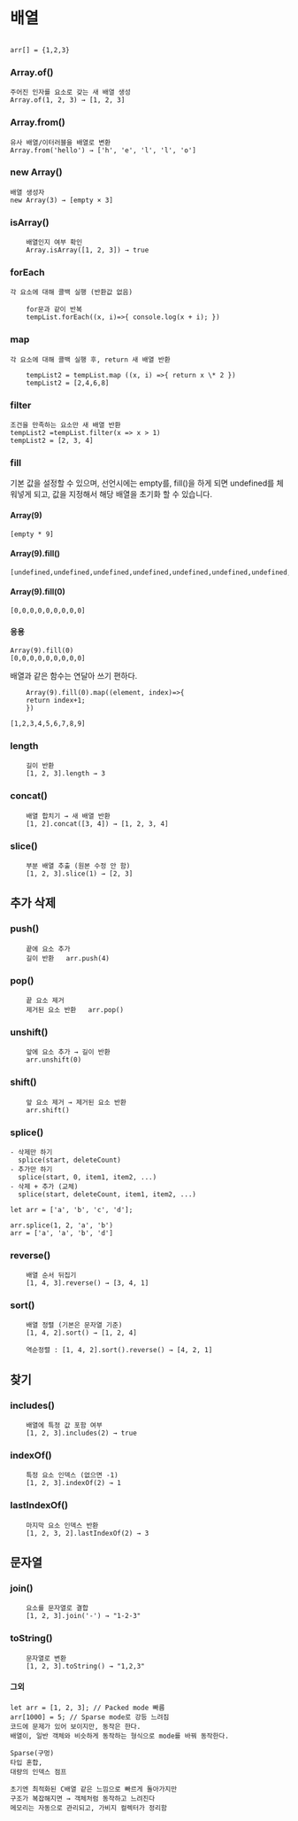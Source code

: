 # 배열

```

arr[] = {1,2,3}

```

### Array.of()

    주어진 인자를 요소로 갖는 새 배열 생성
    Array.of(1, 2, 3) → [1, 2, 3]

### Array.from()

    유사 배열/이터러블을 배열로 변환
    Array.from('hello') → ['h', 'e', 'l', 'l', 'o']

### new Array()

    배열 생성자
    new Array(3) → [empty × 3]

### isArray()

```
    배열인지 여부 확인
    Array.isArray([1, 2, 3]) → true
```

### forEach

    각 요소에 대해 콜백 실행 (반환값 없음)

```
    for문과 같이 반복
    tempList.forEach((x, i)=>{ console.log(x + i); })
```

### map

    각 요소에 대해 콜백 실행 후, return 새 배열 반환

```
    tempList2 = tempList.map ((x, i) =>{ return x \* 2 })
    tempList2 = [2,4,6,8]
```

### filter

    조건을 만족하는 요소만 새 배열 반환
    tempList2 =tempList.filter(x => x > 1)
    tempList2 = [2, 3, 4]

### fill

기본 값을 설정할 수 있으며, 선언시에는 empty를, fill()을 하게 되면 undefined를 체워넣게 되고, 값을 지정해서 해당 배열을 초기화 할 수 있습니다.

#### Array(9)

```
[empty * 9]
```

#### Array(9).fill()

```
[undefined,undefined,undefined,undefined,undefined,undefined,undefined,undefined,undefined]
```

#### Array(9).fill(0)

```
[0,0,0,0,0,0,0,0,0]
```

#### 응용

```
Array(9).fill(0)
[0,0,0,0,0,0,0,0,0]
```

배열과 같은 함수는 연달아 쓰기 편하다.

```
    Array(9).fill(0).map((element, index)=>{
    return index+1;
    })

[1,2,3,4,5,6,7,8,9]
```

### length

```
    길이 반환
    [1, 2, 3].length → 3
```

### concat()

```
    배열 합치기 → 새 배열 반환
    [1, 2].concat([3, 4]) → [1, 2, 3, 4]
```

### slice()

```
    부분 배열 추출 (원본 수정 안 함)
    [1, 2, 3].slice(1) → [2, 3]
```

## 추가 삭제

### push()

```
    끝에 요소 추가
    길이 반환	arr.push(4)
```

### pop()

```
    끝 요소 제거
    제거된 요소 반환	arr.pop()
```

### unshift()

```
    앞에 요소 추가 → 길이 반환
    arr.unshift(0)
```

### shift()

```
    앞 요소 제거 → 제거된 요소 반환
    arr.shift()
```

### splice()

```
- 삭제만 하기
  splice(start, deleteCount)
- 추가만 하기
  splice(start, 0, item1, item2, ...)
- 삭제 + 추가 (교체)
  splice(start, deleteCount, item1, item2, ...)

let arr = ['a', 'b', 'c', 'd'];

arr.splice(1, 2, 'a', 'b')
arr = ['a', 'a', 'b', 'd']
```

### reverse()

```
    배열 순서 뒤집기
    [1, 4, 3].reverse() → [3, 4, 1]
```

### sort()

```
    배열 정렬 (기본은 문자열 기준)
    [1, 4, 2].sort() → [1, 2, 4]

    역순정렬 : [1, 4, 2].sort().reverse() → [4, 2, 1]
```

## 찾기

### includes()

```
    배열에 특정 값 포함 여부
    [1, 2, 3].includes(2) → true
```

### indexOf()

```
    특정 요소 인덱스 (없으면 -1)
    [1, 2, 3].indexOf(2) → 1
```

### lastIndexOf()

```
    마지막 요소 인덱스 반환
    [1, 2, 3, 2].lastIndexOf(2) → 3
```

## 문자열

### join()

```
    요소를 문자열로 결합
    [1, 2, 3].join('-') → "1-2-3"
```

### toString()

```
    문자열로 변환
    [1, 2, 3].toString() → "1,2,3"
```

#### 그외

```
let arr = [1, 2, 3]; // Packed mode 빠름
arr[1000] = 5; // Sparse mode로 강등 느려짐
코드에 문제가 있어 보이지만, 동작은 한다.
배열이, 일반 객체와 비슷하게 동작하는 형식으로 mode를 바꿔 동작한다.

Sparse(구멍)
타입 혼합,
대량의 인덱스 점프

초기엔 최적화된 C배열 같은 느낌으로 빠르게 돌아가지만
구조가 복잡해지면 → 객체처럼 동작하고 느려진다
메모리는 자동으로 관리되고, 가비지 컬렉터가 정리함
```

